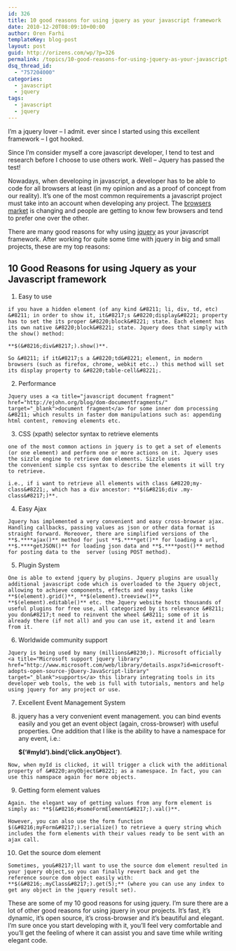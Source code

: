 ```yaml
---
id: 326
title: 10 good reasons for using jquery as your javascript framework
date: 2010-12-20T08:09:10+00:00
author: Oren Farhi 
templateKey: blog-post
layout: post
guid: http://orizens.com/wp/?p=326
permalink: /topics/10-good-reasons-for-using-jquery-as-your-javascript-framework/
dsq_thread_id:
  - "757204000"
categories:
  - javascript
  - jquery
tags:
  - javascript
  - jquery
---
```

I&#8217;m a jquery lover &#8211; I admit. ever since I started using this excellent framework &#8211; I got hooked.

Since I&#8217;m consider myself a core javascript developer, I tend to test and research before I choose to use others work. Well &#8211; Jquery has passed the test!

Nowadays, when developing in javascript, a developer has to be able to code for all browsers at least (in my opinion and as a proof of concept from our reality). It&#8217;s one of the most common requirements a javascript project must take into an account when developing any project. The <a title="browsers market share" href="http://www.w3schools.com/browsers/browsers_stats.asp" target="_blank">browsers market</a> is changing and people are getting to know few browsers and tend to prefer one over the other.

There are many good reasons for why using <a title="Jquery javascript framework" href="http://www.jquery.com" target="_blank">jquery</a> as your javascript framework. After working for quite some time with jquery in big and small projects, these are my top reasons:

## <!--more-->10 Good Reasons for using Jquery as your Javascript framework





  1. Easy to use
  
    if you have a hidden element (of any kind &#8211; li, div, td, etc) &#8211; in order to show it, it&#8217;s &#8220;display&#8221; property has to set the its proper &#8220;block&#8221; state. Each element has its own native &#8220;block&#8221; state. Jquery does that simply with the show() method:
  
    **$(&#8216;div&#8217;).show()**.
  
    So &#8211; if it&#8217;s a &#8220;td&#8221; element, in modern browsers (such as firefox, chrome, webkit etc..) this method will set its display property to &#8220;table-cell&#8221;.
  2. Performance
  
    Jquery uses a <a title="javascript document fragment" href="http://ejohn.org/blog/dom-documentfragments/" target="_blank">document fragment</a> for some inner dom processing &#8211; which results in faster dom manipulations such as: appending html content, removing elements etc.
  3. CSS (xpath) selector syntax to retrieve elements
  
    one of the most common actions in jquery is to get a set of elements (or one element) and perform one or more actions on it. Jquery uses the sizzle engine to retrieve dom elements. Sizzle uses the convenient simple css syntax to describe the elements it will try to retrieve.
  
    i.e., if i want to retrieve all elements with class &#8220;my-class&#8221;, which has a div ancestor: **$(&#8216;div .my-class&#8217;)**.
  4. Easy Ajax
  
    Jquery has implemented a very convenient and easy cross-browser ajax. Handling callbacks, passing values as json or other data format is straight forward. Moreover, there are simplified versions of the **$.****ajax()** method for just **$.****get()** for loading a url, **$.****getJSON()** for loading json data and **$.****post()** method for posting data to the  server (using POST method).
  5. Plugin System
  
    One is able to extend jquery by plugins. Jquery plugins are usually additional javascript code which is overloaded to the Jquery object, allowing to achieve components, effects and easy tasks like **$(element).grid()**, **$(element).treeview()**, **$(element).editable()** etc. the Jquery website hosts thousands of useful plugins for free use, all categorized by its relevance &#8211; you don&#8217;t need to reinvent the wheel &#8211; some of it is already there (if not all) and you can use it, extend it and learn from it.
  6. Worldwide community support
  
    Jquery is being used by many (millions&#8230;). Microsoft officially <a title="Microsoft support jquery library" href="http://www.microsoft.com/web/library/details.aspx?id=microsoft-adopts-open-source-jQuery-JavaScript-library" target="_blank">supports</a> this library integrating tools in its developer web tools, the web is full with tutorials, mentors and help using jquery for any project or use.
  7. Excellent Event Management System
  8. jquery has a very convenient event management. you can bind events easily and you get an event object (again, cross-browser) with useful properties. One addition that I like is the ability to have a namespace for any event, i.e.:
  
     **$(&#8216;#myId&#8217;).bind(&#8216;click.anyObject&#8217;)**.
  
    Now, when myId is clicked, it will trigger a click with the additional property of &#8220;anyObject&#8221; as a namespace. In fact, you can use this namspace again for more objects.
  9. Getting form element values
  
    Again. the elegant way of getting values from any form element is simply as: **$(&#8216;#someFormElement&#8217;).val()**.
  
    However, you can also use the form function $(&#8216;myForm&#8217;).serialize() to retrieve a query string which includes the form elements with their values ready to be sent with an ajax call.
 10. Get the source dom element
  
    Sometimes, you&#8217;ll want to use the source dom element resulted in your jquery object,so you can finally revert back and get the reference source dom object easily with: **$(&#8216;.myClass&#8217;).get(5);** (where you can use any index to get any object in the jquery result set).

These are some of my 10 good reasons for using jquery. I&#8217;m sure there are a lot of other good reasons for using jquery in your projects. It&#8217;s fast, it&#8217;s dynamic, it&#8217;s open source, it&#8217;s cross-browser and it&#8217;s beautiful and elegant. I&#8217;m sure once you start developing with it, you&#8217;ll feel very comfortable and you&#8217;ll get the feeling of where it can assist you and save time while writing elegant code.